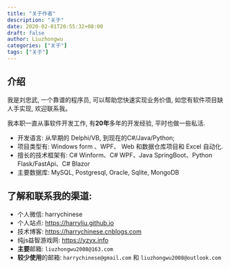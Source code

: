 ```yaml
---
title: "关于作者"
description: "关于"
date: 2020-02-01T20:55:32+08:00
draft: false
author: Liuzhongwu
categories: ["关于"]
tags: ["关于"]
---
```

 

## 介绍   

我是刘忠武, 一个靠谱的程序员, 可以帮助您快速实现业务价值, 如您有软件项目缺人手实现, 欢迎联系我。  

我本职一直从事软件开发工作, 有**20年**多年的开发经验, 平时也做一些私活. 

- 开发语言: 从早期的 Delphi/VB, 到现在的C#/Java/Python;   
- 项目类型有: Windows form 、WPF、 Web 和数据仓库项目和 Excel 自动化.  
- 擅长的技术框架有: C# Winform、C# WPF、Java SpringBoot、Python Flask/FastApi、C# Blazor 
- 主要数据库: MySQL, Postgresql, Oracle, Sqlite, MongoDB

## 了解和联系我的渠道: 
- 个人微信: harrychinese 
- 个人站点: <https://harryliu.github.io>
- 技术博客: <https://harrychinese.cnblogs.com>
- 纯js益智游戏网: <https://yzyx.info>
- **主要**邮箱: `liuzhongwu2008@163.com`
- **较少使用**的邮箱: `harrychinese@gmail.com`  和 `liuzhongwu2008@outlook.com` 

